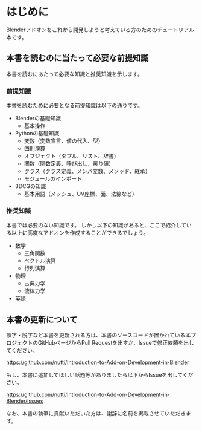 <div id="sect_title_img_0_0"></div>

<div id="sect_title_text"></div>

# はじめに

<div id="preface"></div>

Blenderアドオンをこれから開発しようと考えている方のためのチュートリアル本です。


## 本書を読むのに当たって必要な前提知識

本書を読むにあたって必要な知識と推奨知識を示します。

### 前提知識

本書を読むために必要となる前提知識は以下の通りです。

* Blenderの基礎知識
  * 基本操作
* Pythonの基礎知識
  * 変数（変数宣言、値の代入、型）
  * 四則演算
  * オブジェクト（タプル、リスト、辞書）
  * 関数（関数定義、呼び出し、戻り値）
  * クラス（クラス定義、メンバ変数、メソッド、継承）
  * モジュールのインポート
* 3DCGの知識
  * 基本用語（メッシュ、UV座標、面、法線など）

### 推奨知識

本書では必要のない知識です。
しかし以下の知識があると、ここで紹介している以上に高度なアドオンを作成することができるでしょう。

* 数学
  * 三角関数
  * ベクトル演算
  * 行列演算
* 物理
  * 古典力学
  * 流体力学
* 英語

## 本書の更新について

誤字・脱字など本書を更新される方は、本書のソースコードが置かれている本プロジェクトのGitHubページからPull Requestを出すか、Issueで修正依頼を出してください。

https://github.com/nutti/Introduction-to-Add-on-Development-in-Blender

もし、本書に追加してほしい話題等がありましたら以下からIssueを出してください。

https://github.com/nutti/Introduction-to-Add-on-Development-in-Blender/issues

なお、本書の執筆に貢献いただいた方は、謝辞に名前を掲載させていただきます。
